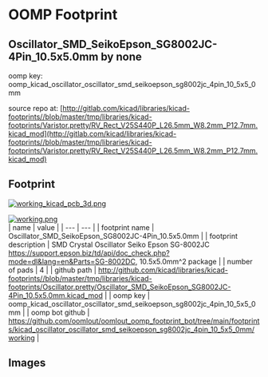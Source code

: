 # OOMP Footprint  
## Oscillator_SMD_SeikoEpson_SG8002JC-4Pin_10.5x5.0mm  by none  
  
oomp key: oomp_kicad_oscillator_oscillator_smd_seikoepson_sg8002jc_4pin_10_5x5_0mm  
  
source repo at: [http://gitlab.com/kicad/libraries/kicad-footprints//blob/master/tmp/libraries/kicad-footprints/Varistor.pretty/RV_Rect_V25S440P_L26.5mm_W8.2mm_P12.7mm.kicad_mod](http://gitlab.com/kicad/libraries/kicad-footprints//blob/master/tmp/libraries/kicad-footprints/Varistor.pretty/RV_Rect_V25S440P_L26.5mm_W8.2mm_P12.7mm.kicad_mod)  
## Footprint  
  
[![working_kicad_pcb_3d.png](working_kicad_pcb_3d_600.png)](working_kicad_pcb_3d.png)  
  
[![working.png](working_600.png)](working.png)  
| name | value | 
| --- | --- | 
| footprint name | Oscillator_SMD_SeikoEpson_SG8002JC-4Pin_10.5x5.0mm | 
| footprint description | SMD Crystal Oscillator Seiko Epson SG-8002JC https://support.epson.biz/td/api/doc_check.php?mode=dl&lang=en&Parts=SG-8002DC, 10.5x5.0mm^2 package | 
| number of pads | 4 | 
| github path | http://github.com/kicad/libraries/kicad-footprints//blob/master/tmp/libraries/kicad-footprints/Oscillator.pretty/Oscillator_SMD_SeikoEpson_SG8002JC-4Pin_10.5x5.0mm.kicad_mod | 
| oomp key | oomp_kicad_oscillator_oscillator_smd_seikoepson_sg8002jc_4pin_10_5x5_0mm | 
| oomp bot github | https://github.com/oomlout/oomlout_oomp_footprint_bot/tree/main/footprints/kicad_oscillator_oscillator_smd_seikoepson_sg8002jc_4pin_10_5x5_0mm/working | 
## Images  

